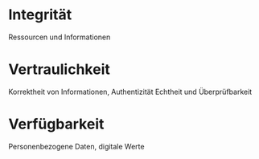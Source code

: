 # Integrität
Ressourcen und Informationen

# Vertraulichkeit
Korrektheit von Informationen, Authentizität Echtheit und Überprüfbarkeit

# Verfügbarkeit
Personenbezogene Daten, digitale Werte

